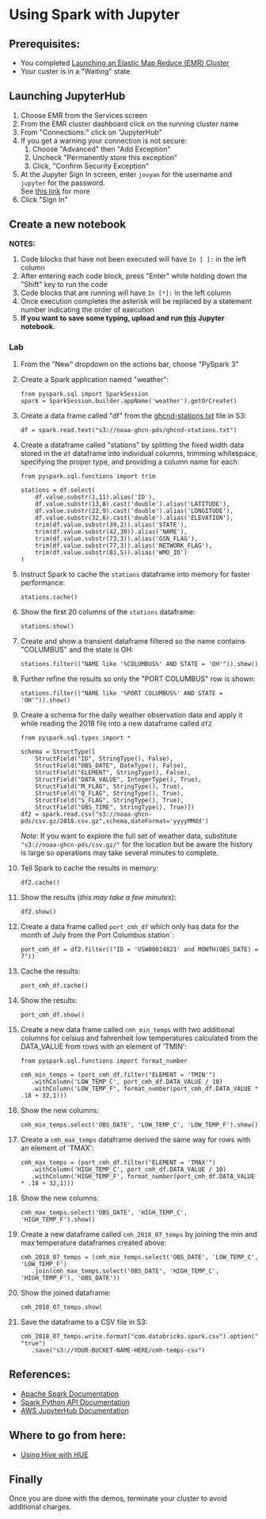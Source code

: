# Using Spark with Jupyter

## Prerequisites:

* You completed [Launching an Elastic Map Reduce (EMR) Cluster](./Demo-EMR-Launch.md)
* Your custer is in a "Waiting" state

## Launching JupyterHub

1. Choose EMR from the Services screen
1. From the EMR cluster dashboard click on the running cluster name
1. From "Connections:" click on "JupyterHub"
1. If you get a warning your connection is not secure:
    1. Choose "Advanced" then "Add Exception"
    1. Uncheck "Permanently store this exception"
    1. Click, "Confirm Security Exception"
1. At the Jupyter Sign In screen, enter `jovyan` for the username and `jupyter` for the password.  
See [this link](https://docs.aws.amazon.com/emr/latest/ReleaseGuide/emr-jupyterhub-user-access.html) for more
1. Click "Sign In"

## Create a new notebook

**NOTES:** 
1. Code blocks that have not been executed will have `In [ ]:` in the left column
1. After entering each code block, press "Enter" while holding down the "Shift" key to run the code
1. Code blocks that are running will have `In [*]:` in the left column
1. Once execution completes the asterisk will be replaced by a statement number indicating the order of execution
1. **If you want to save some typing, upload and run [this](./weather-demo.ipynb) Jupyter notebook.**

### Lab

1. From the "New" dropdown on the actions bar, choose "PySpark 3" 
1. Create a Spark application named "weather": 
    ```
    from pyspark.sql import SparkSession
    spark = SparkSession.builder.appName('weather').getOrCreate()
    ```
1. Create a data frame called "df" from the [ghcnd-stations.txt](https://docs.opendata.aws/noaa-ghcn-pds/readme.html) file 
in S3:
   ```
   df = spark.read.text("s3://noaa-ghcn-pds/ghcnd-stations.txt")
   ```
1. Create a dataframe called "stations" by splitting the fixed width data stored in the `df` dataframe into individual
columns, trimming whitespace, specifying the proper type, and providing a column name for each: 
    ```
    from pyspark.sql.functions import trim

    stations = df.select(
        df.value.substr(1,11).alias('ID'),
        df.value.substr(13,8).cast('double').alias('LATITUDE'),
        df.value.substr(22,9).cast('double').alias('LONGITUDE'),
        df.value.substr(32,6).cast('double').alias('ELEVATION'),
        trim(df.value.substr(39,2)).alias('STATE'),
        trim(df.value.substr(42,30)).alias('NAME'),
        trim(df.value.substr(73,3)).alias('GSN_FLAG'),
        trim(df.value.substr(77,3)).alias('NETWORK_FLAG'),
        trim(df.value.substr(81,5)).alias('WMO_ID')
    )
    ```
1. Instruct Spark to cache the `stations` dataframe into memory for faster performance:
    ```
    stations.cache()
    ```
1. Show the first 20 columns of the `stations` dataframe:
    ```
    stations.show()
    ```
1. Create and show a transient dataframe filtered so the name contains "COLUMBUS" and the state is OH:
    ```
    stations.filter(("NAME like '%COLUMBUS%' AND STATE = 'OH'")).show()
    ```
1. Further refine the results so only the "PORT COLUMBUS" row is shown:
    ```
    stations.filter(("NAME like '%PORT COLUMBUS%' AND STATE = 'OH'")).show()
    ```
1. Create a schema for the daily weather observation data and apply it while reading the 2018 file into a new dataframe called `df2`
    ```
    from pyspark.sql.types import *
    
    schema = StructType([
        StructField("ID", StringType(), False),
        StructField("OBS_DATE", DateType(), False),
        StructField("ELEMENT", StringType(), False),
        StructField("DATA_VALUE", IntegerType(), True),
        StructField("M_FLAG", StringType(), True),
        StructField("Q_FLAG", StringType(), True),
        StructField("S_FLAG", StringType(), True),
        StructField("OBS_TIME", StringType(), True)])
    df2 = spark.read.csv("s3://noaa-ghcn-pds/csv.gz/2018.csv.gz",schema,dateFormat='yyyyMMdd')
    ```
    *Note:* If you want to explore the full set of weather data, substitute `"s3://noaa-ghcn-pds/csv.gz/"` for the 
    location but be aware the history is large so operations may take several minutes to complete.
    
1.  Tell Spark to cache the results in memory:
    ```
    df2.cache()
    ```
1.  Show the results (*this may take a few minutes*):
    ```
    df2.show()
    ```
1.  Create a data frame called `port_cmh_df` which only has data for the month of July from the Port Columbus station`:
    ```
    port_cmh_df = df2.filter(("ID = 'USW00014821' and MONTH(OBS_DATE) = 7"))
    ```
1.  Cache the results:
    ```
    port_cmh_df.cache()
    ```
1.  Show the results:
    ```
    port_cmh_df.show()
    ```
1.  Create a new data frame called `cmh_min_temps` with two additional columns for celsius and fahrenheit low
temperatures calculated from the DATA_VALUE from rows with an element of 'TMIN':
    ```
    from pyspark.sql.functions import format_number
    
    cmh_min_temps = (port_cmh_df.filter("ELEMENT = 'TMIN'")
       .withColumn('LOW_TEMP_C', port_cmh_df.DATA_VALUE / 10)
       .withColumn('LOW_TEMP_F', format_number(port_cmh_df.DATA_VALUE * .18 + 32,1)))
    ```
1.  Show the new columns:
    ```
    cmh_min_temps.select('OBS_DATE', 'LOW_TEMP_C', 'LOW_TEMP_F').show()
    ```
1.  Create a `cmh_max_temps` dataframe derived the same way for rows with an element of 'TMAX':
    ```
    cmh_max_temps = (port_cmh_df.filter("ELEMENT = 'TMAX'")
       .withColumn('HIGH_TEMP_C', port_cmh_df.DATA_VALUE / 10)
       .withColumn('HIGH_TEMP_F', format_number(port_cmh_df.DATA_VALUE * .18 + 32,1)))
    ```
1.  Show the new columns:
    ```
    cmh_max_temps.select('OBS_DATE', 'HIGH_TEMP_C', 'HIGH_TEMP_F').show()
    ```
1.  Create a new dataframe called `cmh_2018_07_temps` by joining the min and max temperature dataframes created above:
    ```
    cmh_2018_07_temps = (cmh_min_temps.select('OBS_DATE', 'LOW_TEMP_C', 'LOW_TEMP_F')
       .join(cmh_max_temps.select('OBS_DATE', 'HIGH_TEMP_C', 'HIGH_TEMP_F'), 'OBS_DATE'))
    ```
1.  Show the joined dataframe:
    ```
    cmh_2018_07_temps.show(
    ```
1.  Save the dataframe to a CSV file in S3:
    ```
    cmh_2018_07_temps.write.format("com.databricks.spark.csv").option("header", "true")
       .save("s3://YOUR-BUCKET-NAME-HERE/cmh-temps-csv")
    ```
    
## References:

*   [Apache Spark Documentation](http://spark.apache.org/)
*   [Spark Python API Documentation](http://spark.apache.org/docs/latest/api/python/index.html)
*   [AWS JupyterHub Documentation](https://docs.aws.amazon.com/emr/latest/ReleaseGuide/emr-jupyterhub.html)


## Where to go from here:

*   [Using Hive with HUE](./Demo-Hive-HUE.md)


## Finally

Once you are done with the demos, terminate your cluster to avoid additional charges. 
